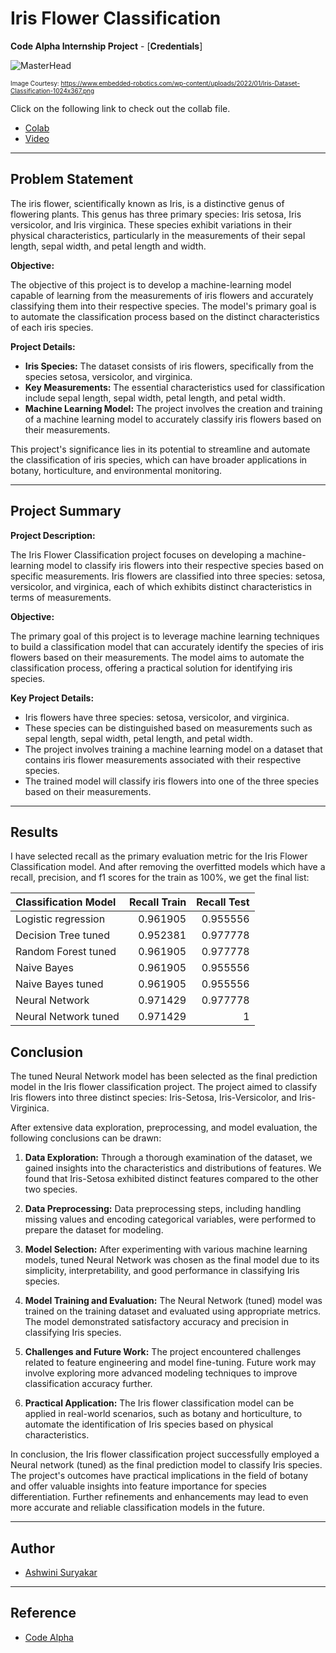 # Iris Flower Classification

**Code Alpha Internship Project** - [**Credentials**]

![MasterHead](https://www.embedded-robotics.com/wp-content/uploads/2022/01/Iris-Dataset-Classification-1024x367.png)

<font size="1">Image Courtesy: https://www.embedded-robotics.com/wp-content/uploads/2022/01/Iris-Dataset-Classification-1024x367.png</font>

Click on the following link to check out the collab file.
- [Colab](https://colab.research.google.com/drive/10xH6s_52oEXWQqZsKOOzI8J-2PZ7uHxJ)
- [Video](https://drive.google.com/file/d/1X_hWXjI7gSZInUFB8KKioFiiL2PKPoyQ/view?usp=sharing)


---

## Problem Statement

The iris flower, scientifically known as Iris, is a distinctive genus of flowering plants. This genus has three primary species: Iris setosa, Iris versicolor, and Iris virginica. 
These species exhibit variations in their physical characteristics, particularly in the measurements of their sepal length, sepal width, and petal length and width.

**Objective:**

The objective of this project is to develop a machine-learning model capable of learning from the measurements of iris flowers and accurately classifying them into their respective species. 
The model's primary goal is to automate the classification process based on the distinct characteristics of each iris species.

**Project Details:**

- **Iris Species:** The dataset consists of iris flowers, specifically from the species setosa, versicolor, and virginica.
- **Key Measurements:** The essential characteristics used for classification include sepal length, sepal width, petal length, and petal width.
- **Machine Learning Model:** The project involves the creation and training of a machine learning model to accurately classify iris flowers based on their measurements.

This project's significance lies in its potential to streamline and automate the classification of iris species, which can have broader applications in botany, horticulture, and environmental monitoring.

---

## Project Summary

**Project Description:**

The Iris Flower Classification project focuses on developing a machine-learning model to classify iris flowers into their respective species based on specific measurements. Iris flowers are classified into 
three species: setosa, versicolor, and virginica, each of which exhibits distinct characteristics in terms of measurements.

**Objective:**

The primary goal of this project is to leverage machine learning techniques to build a classification model that can accurately identify the species of iris flowers based on their measurements. The model aims 
to automate the classification process, offering a practical solution for identifying iris species.

**Key Project Details:**

- Iris flowers have three species: setosa, versicolor, and virginica.
- These species can be distinguished based on measurements such as sepal length, sepal width, petal length, and petal width.
- The project involves training a machine learning model on a dataset that contains iris flower measurements associated with their respective species.
- The trained model will classify iris flowers into one of the three species based on their measurements.

---

## Results

I have selected recall as the primary evaluation metric for the Iris Flower Classification model. And after removing the overfitted models which have a recall, precision, and f1 scores for the train as 100%,
we get the final list:

| Classification Model   |   Recall Train |   Recall Test |
|:-----------------------|---------------:|--------------:|
| Logistic regression    |       0.961905 |      0.955556 |
| Decision Tree tuned    |       0.952381 |      0.977778 |
| Random Forest tuned    |       0.961905 |      0.977778 |
| Naive Bayes            |       0.961905 |      0.955556 |
| Naive Bayes tuned      |       0.961905 |      0.955556 |
| Neural Network         |       0.971429 |      0.977778 |
| Neural Network tuned   |       0.971429 |      1        |

## Conclusion

The tuned Neural Network model has been selected as the final prediction model in the Iris flower classification project. The project aimed to classify Iris flowers into three distinct species: 
Iris-Setosa, Iris-Versicolor, and Iris-Virginica. 

After extensive data exploration, preprocessing, and model evaluation, the following conclusions can be drawn:

1. **Data Exploration:** Through a thorough examination of the dataset, we gained insights into the characteristics and distributions of features. We found that Iris-Setosa exhibited distinct features compared
 to the other two species.

2. **Data Preprocessing:** Data preprocessing steps, including handling missing values and encoding categorical variables, were performed to prepare the dataset for modeling.

3. **Model Selection:** After experimenting with various machine learning models, tuned Neural Network was chosen as the final model due to its simplicity, interpretability, and good performance in
   classifying Iris species.

4. **Model Training and Evaluation:** The Neural Network (tuned) model was trained on the training dataset and evaluated using appropriate metrics. The model demonstrated satisfactory accuracy and precision
 in classifying Iris species.

5. **Challenges and Future Work:** The project encountered challenges related to feature engineering and model fine-tuning. Future work may involve exploring more advanced modeling techniques to improve
  classification accuracy further.

6. **Practical Application:** The Iris flower classification model can be applied in real-world scenarios, such as botany and horticulture, to automate the identification of Iris species based on physical
 characteristics.

In conclusion, the Iris flower classification project successfully employed a Neural network (tuned) as the final prediction model to classify Iris species. The project's outcomes have practical implications
in the field of botany and offer valuable insights into feature importance for species differentiation. Further refinements and enhancements may lead to even more accurate and reliable classification models 
in the future.

---

## Author

- [Ashwini Suryakar](https://www.linkedin.com/in/ashwini-suryakar-b4b68523a/)

---

## Reference
 - [Code Alpha](https://www.codealpha.tech/)
